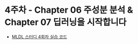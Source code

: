 # 4주차 - Chapter 06 주성분 분석 & Chapter 07 딥러닝을 시작합니다

- [MLDL 스터디 4회차 실습 코드](https://colab.research.google.com/drive/1cBWIdRLw2w1D_0ovPUEH_b-ikL-5rxfU)


